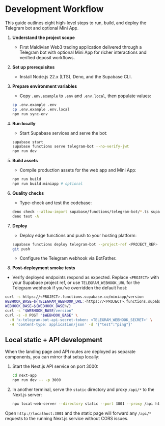 # Development Workflow

This guide outlines eight high-level steps to run, build, and deploy the
Telegram bot and optional Mini App.

1. **Understand the project scope**
   - First Maldivian Web3 trading application delivered through a Telegram bot
     with optional Mini App for richer interactions and verified deposit
     workflows.

2. **Set up prerequisites**
   - Install Node.js 22.x (LTS), Deno, and the Supabase CLI.

3. **Prepare environment variables**
   - Copy `.env.example` to `.env` and `.env.local`, then populate values:
   ```bash
   cp .env.example .env
   cp .env.example .env.local
   npm run sync-env
   ```

4. **Run locally**
   - Start Supabase services and serve the bot:
   ```bash
   supabase start
   supabase functions serve telegram-bot --no-verify-jwt
   npm run dev
   ```

5. **Build assets**
   - Compile production assets for the web app and Mini App:
   ```bash
   npm run build
   npm run build:miniapp # optional
   ```

6. **Quality checks**
   - Type-check and test the codebase:
   ```bash
   deno check --allow-import supabase/functions/telegram-bot/*.ts supabase/functions/telegram-bot/**/*.ts
   deno test -A
   ```

7. **Deploy**
   - Deploy edge functions and push to your hosting platform:
   ```bash
   supabase functions deploy telegram-bot --project-ref <PROJECT_REF>
   git push
   ```
   - Configure the Telegram webhook via BotFather.

8. **Post-deployment smoke tests**

- Verify deployed endpoints respond as expected. Replace `<PROJECT>` with your
  Supabase project ref, or use `TELEGRAM_WEBHOOK_URL` for the Telegram webhook
  if you've overridden the default host:

```bash
curl -s https://<PROJECT>.functions.supabase.co/miniapp/version
WEBHOOK_BASE=${TELEGRAM_WEBHOOK_URL:-https://<PROJECT>.functions.supabase.co/telegram-bot}
WEBHOOK_BASE=${WEBHOOK_BASE%/}
curl -s "$WEBHOOK_BASE/version"
curl -s -X POST "$WEBHOOK_BASE" \
  -H 'x-telegram-bot-api-secret-token: <TELEGRAM_WEBHOOK_SECRET>' \
  -H 'content-type: application/json' -d '{"test":"ping"}'
```

## Local static + API development

When the landing page and API routes are deployed as separate components, you
can mirror that setup locally:

1. Start the Next.js API service on port 3000:

   ```bash
   cd next-app
   npm run dev -- -p 3000
   ```

2. In another terminal, serve the `static` directory and proxy `/api/*` to the
   Next.js server:

   ```bash
   npx local-web-server --directory static --port 3001 --proxy /api http://localhost:3000/api
   ```

Open `http://localhost:3001` and the static page will forward any `/api/*`
requests to the running Next.js service without CORS issues.
